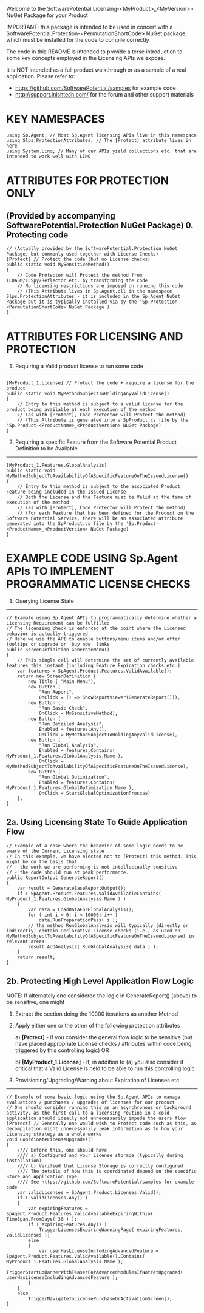 Welcome to the SoftwarePotential.Licensing-&lt;MyProduct&gt;_&lt;MyVersion&gt;> NuGet Package for your Product

IMPORTANT: this package is intended to be used in concert with a SoftwarePotential.Protection-&lt;PermutationShortCode&gt; NuGet package, which must be installed for the code to compile correctly

The code in this README is intended to provide a terse introduction to some key concepts employed in the Licensing APIs we expose.

It is NOT intended as a full product walkthrough or as a sample of a real application. Please refer to:

- <a href="https://github.com/SoftwarePotential/samples">https://github.com/SoftwarePotential/samples</a> for example code
- <a href="http://support.inishtech.com/">http://support.inishtech.com/</a> for the forum and other support materials

KEY NAMESPACES
==============
    using Sp.Agent; // Most Sp.Agent licensing APIs live in this namespace
    using Slps.ProtectionAttributes; // The [Protect] attribute lives in here
    using System.Linq; // Many of our APIs yield collections etc. that are intended to work well with LINQ

ATTRIBUTES FOR PROTECTION ONLY 
=====================================================================================================
(Provided by accompanying SoftwarePotential.Protection NuGet Package)
0. Protecting code 
------------------
    // (Actually provided by the SoftwarePotential.Protection NuGet Package, but commonly used together with License Checks)
    [Protect] // Protect the code (but no License checks)
    public static void MySensitiveMethod()
    {
    	// Code Protector will Protect the method from ILDASM/ILSpy/Reflector etc. by transforming the code
    	// No licensing restrictions are imposed on running this code
    	// (This Attribute lives in Sp.Agent.dll in the namespace Slps.ProtectionAttributes - it is included in the Sp.Agent NuGet Package but it is typically installed via by the 'Sp.Protection-<PermutationShortCode> NuGet Package )
    }
    
ATTRIBUTES FOR LICENSING AND PROTECTION
=======================================

1. Requiring a Valid product license to run some code
-----------------------------------------------------
    [MyProduct_1.License] // Protect the code + require a license for the product
    public static void MyMethodSubjectToHoldingAnyValidLicense()
    {
    	// Entry to this method is subject to a valid license for the product being available at each execution of the method
    	// (as with [Protect], Code Protector will Protect the method)
    	// (This Attribute is generated into a SpProduct.cs file by the 'Sp.Product-<ProductName>_<ProductVersion> NuGet Package)
    }

2. Requiring a specific Feature from the Software Potential Product Definition to be Available
----------------------------------------------------------------------------------------------
    [MyProduct_1.Features.GlobalAnalysis]
    public static void MyMethodSubjectToAvailabilityOfASpecificFeatureOnTheIssuedLicense()
    {
    	// Entry to this method is subject to the associated Product Feature being included in the Issued License
    	// Both the License and the Feature must be Valid at the time of execution of the method
    	// (as with [Protect], Code Protector will Protect the method)
    	// (For each Feature that has been defined for the Product on the Software Potential Service, there will be an associated attribute generated into the SpProduct.cs file by the 'Sp.Product-<ProductName>_<ProductVersion> NuGet Package)
    }

EXAMPLE CODE USING Sp.Agent APIs TO IMPLEMENT PROGRAMMATIC LICENSE CHECKS
=========================================================================

1. Querying License State
-------------------------
    // Example using Sp.Agent APIs to programmatically determine whether a Licensing Requirement can be fulfilled
    // The licensing check is enforced at the point where the Licensed behavior is actually triggered
    // Here we use the API to enable buttons/menu items and/or offer tooltips or upgrade or 'buy now' links
    public ScreenDefinition GenerateMenu()
    {
    	// This single call will determine the set of currently available features this instant (including Feature Expiration checks etc.)
    	var features = SpAgent.Product.Features.ValidAvailable();
    	return new ScreenDefinition {
    		new Title ( "Main Menu"),
    		new Button ( 
    			"Run Report", 
    			OnClick = () => ShowReportViewer(GenerateReport())),
    		new Button ( 
    			"Run Basic Check", 
    			OnClick = MySensitiveMethod),
    		new Button ( 
    			"Run Detailed Analysis", 
    			Enabled = features.Any(),
    			OnClick = MyMethodSubjectToHoldingAnyValidLicense),
    		new Button ( 
    			"Run Global Analysis", 
    			Enabled = features.Contains( MyProduct_1.Features.GlobalAnalysis.Name ),
    			OnClick = MyMethodSubjectToAvailabilityOfASpecificFeatureOnTheIssuedLicense),
    		new Button ( 
    			"Run Global Optimization", 
    			Enabled = features.Contains( MyProduct_1.Features.GlobalOptimization.Name ),
    			OnClick = StartGlobalOptimizationProcess)
    	};
    }

2a. Using Licensing State To Guide Application Flow
--------------------------------------------------
    // Example of a case where the behavior of some logic needs to be aware of the Current Licensing state
    // In this example, we have elected not to [Protect] this method. This might be on the basis that
    // - the work we are performing is not intellectually sensitive 
    // - the code should run at peak performance. 
    public ReportOutput GenerateReport()
    {
    	var result = GenerateBaseReportOutput();
    	if ( SpAgent.Product.Features.ValidAvailableContains( MyProduct_1.Features.GlobalAnalysis.Name ) )
    	{
    		var data = LoadDataForGlobalAnalysis();
    		for ( int i = 0; i < 10000; i++ )
    			data.RunPreparationPass( i );
    		// the method RunGlobalAnalysis will typically (directly or indirectly) contain Declarative License checks (i.e., as used on MyMethodSubjectToAvailabilityOfASpecificFeatureOnTheIssuedLicense) in relevant areas
    		result.AddAnalysis( RunGlobalAnalysis( data ) );
    	}
    	return result;
    }

2b. Protecting High Level Application Flow Logic
------------------------------------------------
NOTE: If alternately one considered the logic in GenerateReport() (above) to be sensitive, one might


1. Extract the section doing the 10000 iterations as another Method
2. Apply either one or the other of the following protection attributes
	
	a) **[Protect]** - if you consider the general flow logic to be sensitive (but have placed appropriate License checks / attributes within code being triggered by this controlling logic) OR

	b) **[MyProduct_1.License]** - if, in addition to (a) you also consider it critical that a Valid License is held to be able to run this controlling logic

3. Provisioning/Upgrading/Warning about Expiration of Licenses etc.
-------------------------------------------------------------------
    // Example of some basic logic using the Sp.Agent APIs to manage evaluations / purchases / upgrades of licenses for our product
    // One should consider running this as an asynchronous or background activity, as the first call to a licensing routine in a cold application should ideally not unnecessarily impede the users flow
    [Protect] // Generally one would wish to Protect code such as this, as decompilation might unnecessarily leak information as to how your Licensing strategy as a whole works
    void CoordinateLicenseUpgrades()
    {
    	//// Before this, one should have 
    	//// a) Configured and your License storage (typically during installation) 
    	//// b) Verified that License Storage is correctly configured
    	//// The details of how this is coordinated depend on the specific Store and Application Type.
    	//// See https://github.com/SoftwarePotential/samples for example code
    	var validLicenses = SpAgent.Product.Licenses.Valid();
    	if ( validLicenses.Any() )
    	{
    		var expiringFeatures = SpAgent.Product.Features.ValidAvailableExpiringWithin( TimeSpan.FromDays( 30 ) );
    		if ( expiringFeatures.Any() )
    			TriggerLicensesExpiringWarningPage( expiringFeatures, validLicenses );
    		else
    		{
    			var userHasLicenseIncludingAdvancedFeature = SpAgent.Product.Features.ValidAvailable().Contains( MyProduct_1.Features.GlobalAnalysis.Name );
    			TriggerStartupBannerWithTeaserForAdvancedModulesIfNotYetUpgraded( userHasLicenseIncludingAdvancedFeature );
    		}
    	}
    	else
    		TriggerNavigateToLicensePurchaseOrActivationScreen();
    }